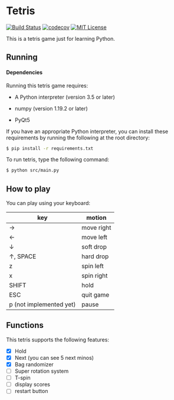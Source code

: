 # Tetris

[![Build Status](https://travis-ci.org/maru143/tetris.svg?branch=master)](https://travis-ci.org/maru143/tetris)
[![codecov](https://codecov.io/gh/maru143/tetris/branch/master/graph/badge.svg)](https://codecov.io/gh/maru143/tetris)
[![MIT License](http://img.shields.io/badge/license-MIT-blue.svg?style=flat)](LICENSE)

This is a tetris game just for learning Python.

## Running

#### Dependencies

Running this tetris game requires:

- A Python interpreter (version 3.5 or later)

- numpy (version 1.19.2 or later)

- PyQt5



If you have an appropriate Python interpreter, you can install these requirements by running the following at the root directory:

```bash
$ pip install -r requirements.txt 
```



To run tetris, type the following command:

```bash
$ python src/main.py
```



## How to play

You can play using your keyboard:

| key                     | motion     |
| ----------------------- | ---------- |
| →                       | move right |
| ←                       | move left  |
| ↓                       | soft drop  |
| ↑, SPACE                | hard drop  |
| z                       | spin left  |
| x                       | spin right |
| SHIFT                   | hold       |
| ESC                     | quit game  |
| p (not implemented yet) | pause      |



## Functions

This tetris supports the following features:

- [x] Hold
- [x] Next (you can see 5 next minos)
- [x] Bag randomizer
- [ ] Super rotation system
- [ ] T-spin 
- [ ] display scores
- [ ] restart button